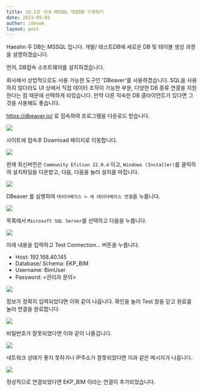 ```yaml
---
title: 10.1강 사내 MSSQL 개발DB 구축하기
date: 2022-05-02
author: ideook
layout: post
---
```


Haeahn 주 DB는 MSSQL 입니다. 개발/ 테스트DB에 새로운 DB 및 테이블 생성 과정을 설명하겠습니다. 

먼저, DB접속 소프트웨어를 설치하겠습니다. 

회사에서 상업적으로도 사용 가능한 도구인 'DBeaver'를 사용하겠습니다. SQL을 사용하지 않더라도 UI 상에서 직접 데이터 조작이 가능한 부분, 다양한 DB 종류 연결을 지원한다는 점 때문에 선택하게 되었습니다. 만약 다른 익숙한 DB 클라이언트가 있다면 그것을 사용해도 좋습니다. 

<https://dbeaver.io/> 로 접속하여 프로그램을 다운로드 받습니다.

![](../../images/2022-05-02-15-35-10.png)

사이트에 접속후 Download 페이지로 이동합니다.

![](../../images/2022-05-02-15-35-37.png)

현재 최신버전은 `Community Efition 22.0.4` 이고, `Windows (Installer)`를 클릭하여 설치파일을 다운받고, 다음, 다음을 눌러 설치를 마칩니다.

![](../../images/2022-05-02-15-53-19.png)

DBeaver 를 실행하여 `데이터베이스 > 새 데이터베이스 연결`을 누릅니다.

![](../../images/2022-05-02-15-53-36.png)

목록에서 `Microsoft SQL Server`를 선택하고 다음을 누릅니다. 

![](../../images/2022-05-02-15-55-30.png)

아래 내용을 입력하고 Test Connection... 버튼을 누릅니다.

* Host: 192.168.40.145
* Database/ Schema: EKP_BIM
* Username: BimUser
* Password: <관리자 문의>

![](../../images/2022-05-02-16-04-07.png)

정보가 정확히 입력되었다면 이와 같이 나옵니다. 확인을 눌러 Test 창을 닫고 완료를 눌러 연결을 완료합니다.

![](../../images/2022-05-02-16-08-54.png)

비밀번호가 잘못되었다면 이와 같이 나올겁니다.

![](../../images/2022-05-02-16-10-37.png)

네트워크 상태가 좋지 못하거나 IP주소가 잘못되었다면 이과 같은 메시지가 나옵니다.

![](../../images/2022-05-02-16-09-15.png)

정상적으로 연결되었다면 EKP_BIM 이라는 연결이 추가되었습니다.
